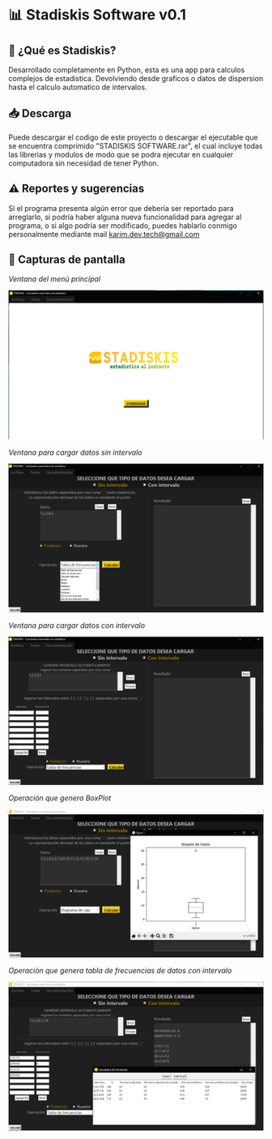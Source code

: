 # 📊 Stadiskis Software v0.1

## 🔎 ¿Qué es Stadiskis?
Desarrollado completamente en Python, esta es una app para calculos complejos de estadistica.
Devolviendo desde graficos o datos de dispersion hasta el calculo automatico de intervalos. 

## 📥 Descarga
Puede descargar el codigo de este proyecto o descargar el ejecutable que se encuentra comprimido "STADISKIS SOFTWARE.rar", el cual incluye todas las librerias y modulos de modo que se podra ejecutar en cualquier computadora sin necesidad de tener Python.

## ⚠️ Reportes y sugerencias
Si el programa presenta algún error que debería ser reportado para arreglarlo, si podría haber alguna nueva funcionalidad para agregar al programa, o si algo podría ser modificado, puedes hablarlo conmigo personalmente mediante mail karim.dev.tech@gmail.com

## 📸 Capturas de pantalla
*Ventana del menú principal*

![mainMenu](STADISKIS/capturas/Menu.png) 

*Ventana para cargar datos sin intervalo*

![sin](STADISKIS/capturas/sin.png)


*Ventana para cargar datos con intervalo*

![con](STADISKIS/capturas/mcon.png)

*Operación que genera BoxPlot*

![boxplot](STADISKIS/capturas/boxplot.png)

*Operación que genera tabla de frecuencias de datos con intervalo* 

![fr](STADISKIS/capturas/fr_i.png)





